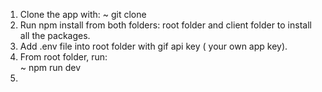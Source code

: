 1. Clone the app with: 
~ git clone     
2. Run npm install from both folders: root folder and client folder to install all the packages.
3. Add .env file into root folder with gif api key ( your own app key).
4. From root folder, run:  
~ npm run dev   
5. 